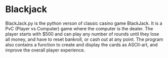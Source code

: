 # Blackjack
BlackJack.py is the python verson of classic casino game BlackJack. It is a PvC (Player vs Computer) game where the computer is the dealer. The player starts with $500 and can play any number of rounds until they lose all money, and have to reset bankroll, or cash out at any point. The program also contains a function to create and display the cards as ASCII-art, and improve the overall player experience.
